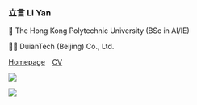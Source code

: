 ### 立言 Li Yan

:school: The Hong Kong Polytechnic University (BSc in AI/IE)


👨‍💼 DuianTech (Beijing) Co., Ltd.

[Homepage](https://liyan.moe)&emsp;[CV](https://cv.leozhao.org)

![](https://github-readme-stats.vercel.app/api?username=liyanqwq&show_icons=true&theme=default&count_private=true&hide_title=true)

![](https://github-readme-stats.vercel.app/api/top-langs/?username=liyanqwq&show_icons=true&layout=compact&count_private=true&hide_title=true&theme=default)
